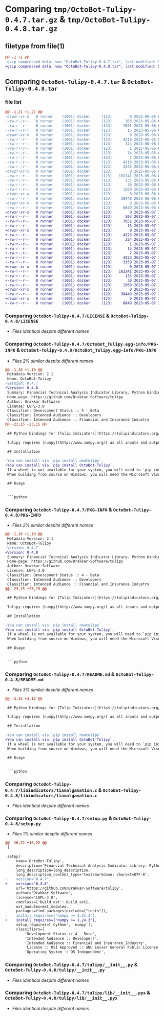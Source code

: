 # Comparing `tmp/OctoBot-Tulipy-0.4.7.tar.gz` & `tmp/OctoBot-Tulipy-0.4.8.tar.gz`

## filetype from file(1)

```diff
@@ -1 +1 @@
-gzip compressed data, was "OctoBot-Tulipy-0.4.7.tar", last modified: Sat May  6 06:29:17 2023, max compression
+gzip compressed data, was "OctoBot-Tulipy-0.4.8.tar", last modified: Sun May  7 12:30:50 2023, max compression
```

## Comparing `OctoBot-Tulipy-0.4.7.tar` & `OctoBot-Tulipy-0.4.8.tar`

### file list

```diff
@@ -1,21 +1,21 @@
-drwxr-xr-x   0 runner    (1001) docker     (123)        0 2023-05-06 06:29:17.435707 OctoBot-Tulipy-0.4.7/
--rw-r--r--   0 runner    (1001) docker     (123)      303 2023-05-06 06:28:58.000000 OctoBot-Tulipy-0.4.7/AUTHORS
--rw-r--r--   0 runner    (1001) docker     (123)     7651 2023-05-06 06:28:58.000000 OctoBot-Tulipy-0.4.7/LICENSE
--rw-r--r--   0 runner    (1001) docker     (123)       15 2023-05-06 06:28:58.000000 OctoBot-Tulipy-0.4.7/MANIFEST.in
-drwxr-xr-x   0 runner    (1001) docker     (123)        0 2023-05-06 06:29:17.431707 OctoBot-Tulipy-0.4.7/OctoBot_Tulipy.egg-info/
--rw-r--r--   0 runner    (1001) docker     (123)     4218 2023-05-06 06:29:17.000000 OctoBot-Tulipy-0.4.7/OctoBot_Tulipy.egg-info/PKG-INFO
--rw-r--r--   0 runner    (1001) docker     (123)      324 2023-05-06 06:29:17.000000 OctoBot-Tulipy-0.4.7/OctoBot_Tulipy.egg-info/SOURCES.txt
--rw-r--r--   0 runner    (1001) docker     (123)        1 2023-05-06 06:29:17.000000 OctoBot-Tulipy-0.4.7/OctoBot_Tulipy.egg-info/dependency_links.txt
--rw-r--r--   0 runner    (1001) docker     (123)       14 2023-05-06 06:29:17.000000 OctoBot-Tulipy-0.4.7/OctoBot_Tulipy.egg-info/requires.txt
--rw-r--r--   0 runner    (1001) docker     (123)        7 2023-05-06 06:29:17.000000 OctoBot-Tulipy-0.4.7/OctoBot_Tulipy.egg-info/top_level.txt
--rw-r--r--   0 runner    (1001) docker     (123)     4218 2023-05-06 06:29:17.435707 OctoBot-Tulipy-0.4.7/PKG-INFO
--rw-r--r--   0 runner    (1001) docker     (123)     3345 2023-05-06 06:28:58.000000 OctoBot-Tulipy-0.4.7/README.md
-drwxr-xr-x   0 runner    (1001) docker     (123)        0 2023-05-06 06:29:17.431707 OctoBot-Tulipy-0.4.7/libindicators/
--rw-r--r--   0 runner    (1001) docker     (123)   162241 2023-05-06 06:28:58.000000 OctoBot-Tulipy-0.4.7/libindicators/tiamalgamation.c
--rw-r--r--   0 runner    (1001) docker     (123)      135 2023-05-06 06:28:58.000000 OctoBot-Tulipy-0.4.7/pyproject.toml
--rw-r--r--   0 runner    (1001) docker     (123)       38 2023-05-06 06:29:17.435707 OctoBot-Tulipy-0.4.7/setup.cfg
--rw-r--r--   0 runner    (1001) docker     (123)     1569 2023-05-06 06:28:58.000000 OctoBot-Tulipy-0.4.7/setup.py
-drwxr-xr-x   0 runner    (1001) docker     (123)        0 2023-05-06 06:29:17.431707 OctoBot-Tulipy-0.4.7/tulipy/
--rw-r--r--   0 runner    (1001) docker     (123)    38448 2023-05-06 06:28:58.000000 OctoBot-Tulipy-0.4.7/tulipy/__init__.py
-drwxr-xr-x   0 runner    (1001) docker     (123)        0 2023-05-06 06:29:17.431707 OctoBot-Tulipy-0.4.7/tulipy/lib/
--rw-r--r--   0 runner    (1001) docker     (123)     6849 2023-05-06 06:28:58.000000 OctoBot-Tulipy-0.4.7/tulipy/lib/__init__.pyx
+drwxr-xr-x   0 runner    (1001) docker     (123)        0 2023-05-07 12:30:50.659906 OctoBot-Tulipy-0.4.8/
+-rw-r--r--   0 runner    (1001) docker     (123)      303 2023-05-07 12:30:34.000000 OctoBot-Tulipy-0.4.8/AUTHORS
+-rw-r--r--   0 runner    (1001) docker     (123)     7651 2023-05-07 12:30:34.000000 OctoBot-Tulipy-0.4.8/LICENSE
+-rw-r--r--   0 runner    (1001) docker     (123)       15 2023-05-07 12:30:34.000000 OctoBot-Tulipy-0.4.8/MANIFEST.in
+drwxr-xr-x   0 runner    (1001) docker     (123)        0 2023-05-07 12:30:50.659906 OctoBot-Tulipy-0.4.8/OctoBot_Tulipy.egg-info/
+-rw-r--r--   0 runner    (1001) docker     (123)     4223 2023-05-07 12:30:50.000000 OctoBot-Tulipy-0.4.8/OctoBot_Tulipy.egg-info/PKG-INFO
+-rw-r--r--   0 runner    (1001) docker     (123)      324 2023-05-07 12:30:50.000000 OctoBot-Tulipy-0.4.8/OctoBot_Tulipy.egg-info/SOURCES.txt
+-rw-r--r--   0 runner    (1001) docker     (123)        1 2023-05-07 12:30:50.000000 OctoBot-Tulipy-0.4.8/OctoBot_Tulipy.egg-info/dependency_links.txt
+-rw-r--r--   0 runner    (1001) docker     (123)       14 2023-05-07 12:30:50.000000 OctoBot-Tulipy-0.4.8/OctoBot_Tulipy.egg-info/requires.txt
+-rw-r--r--   0 runner    (1001) docker     (123)        7 2023-05-07 12:30:50.000000 OctoBot-Tulipy-0.4.8/OctoBot_Tulipy.egg-info/top_level.txt
+-rw-r--r--   0 runner    (1001) docker     (123)     4223 2023-05-07 12:30:50.659906 OctoBot-Tulipy-0.4.8/PKG-INFO
+-rw-r--r--   0 runner    (1001) docker     (123)     3350 2023-05-07 12:30:34.000000 OctoBot-Tulipy-0.4.8/README.md
+drwxr-xr-x   0 runner    (1001) docker     (123)        0 2023-05-07 12:30:50.659906 OctoBot-Tulipy-0.4.8/libindicators/
+-rw-r--r--   0 runner    (1001) docker     (123)   162241 2023-05-07 12:30:34.000000 OctoBot-Tulipy-0.4.8/libindicators/tiamalgamation.c
+-rw-r--r--   0 runner    (1001) docker     (123)      135 2023-05-07 12:30:34.000000 OctoBot-Tulipy-0.4.8/pyproject.toml
+-rw-r--r--   0 runner    (1001) docker     (123)       38 2023-05-07 12:30:50.659906 OctoBot-Tulipy-0.4.8/setup.cfg
+-rw-r--r--   0 runner    (1001) docker     (123)     1569 2023-05-07 12:30:34.000000 OctoBot-Tulipy-0.4.8/setup.py
+drwxr-xr-x   0 runner    (1001) docker     (123)        0 2023-05-07 12:30:50.659906 OctoBot-Tulipy-0.4.8/tulipy/
+-rw-r--r--   0 runner    (1001) docker     (123)    38448 2023-05-07 12:30:34.000000 OctoBot-Tulipy-0.4.8/tulipy/__init__.py
+drwxr-xr-x   0 runner    (1001) docker     (123)        0 2023-05-07 12:30:50.659906 OctoBot-Tulipy-0.4.8/tulipy/lib/
+-rw-r--r--   0 runner    (1001) docker     (123)     6849 2023-05-07 12:30:34.000000 OctoBot-Tulipy-0.4.8/tulipy/lib/__init__.pyx
```

### Comparing `OctoBot-Tulipy-0.4.7/LICENSE` & `OctoBot-Tulipy-0.4.8/LICENSE`

 * *Files identical despite different names*

### Comparing `OctoBot-Tulipy-0.4.7/OctoBot_Tulipy.egg-info/PKG-INFO` & `OctoBot-Tulipy-0.4.8/OctoBot_Tulipy.egg-info/PKG-INFO`

 * *Files 2% similar despite different names*

```diff
@@ -1,10 +1,10 @@
 Metadata-Version: 2.1
 Name: OctoBot-Tulipy
-Version: 0.4.7
+Version: 0.4.8
 Summary: Financial Technical Analysis Indicator Library. Python bindings for https://github.com/TulipCharts/tulipindicators
 Home-page: https://github.com/Drakkar-Software/tulipy
 Author: Drakkar-Software
 License: LGPL-3.0
 Classifier: Development Status :: 4 - Beta
 Classifier: Intended Audience :: Developers
 Classifier: Intended Audience :: Financial and Insurance Industry
@@ -23,15 +23,15 @@
 
 ## Python bindings for [Tulip Indicators](https://tulipindicators.org/)
 
 Tulipy requires [numpy](http://www.numpy.org/) as all inputs and outputs are numpy arrays (`dtype=np.float64`).
 
 ## Installation
 
-You can install via `pip install newtulipy`.
+You can install via `pip install OctoBot-Tulipy`.
 If a wheel is not available for your system, you will need to `pip install Cython numpy` to build from the source distribution.
 When building from source on Windows, you will need the Microsoft Visual C++ Build Tools installed.
 
 ## Usage
 
 
 ```python
```

### Comparing `OctoBot-Tulipy-0.4.7/PKG-INFO` & `OctoBot-Tulipy-0.4.8/PKG-INFO`

 * *Files 2% similar despite different names*

```diff
@@ -1,10 +1,10 @@
 Metadata-Version: 2.1
 Name: OctoBot-Tulipy
-Version: 0.4.7
+Version: 0.4.8
 Summary: Financial Technical Analysis Indicator Library. Python bindings for https://github.com/TulipCharts/tulipindicators
 Home-page: https://github.com/Drakkar-Software/tulipy
 Author: Drakkar-Software
 License: LGPL-3.0
 Classifier: Development Status :: 4 - Beta
 Classifier: Intended Audience :: Developers
 Classifier: Intended Audience :: Financial and Insurance Industry
@@ -23,15 +23,15 @@
 
 ## Python bindings for [Tulip Indicators](https://tulipindicators.org/)
 
 Tulipy requires [numpy](http://www.numpy.org/) as all inputs and outputs are numpy arrays (`dtype=np.float64`).
 
 ## Installation
 
-You can install via `pip install newtulipy`.
+You can install via `pip install OctoBot-Tulipy`.
 If a wheel is not available for your system, you will need to `pip install Cython numpy` to build from the source distribution.
 When building from source on Windows, you will need the Microsoft Visual C++ Build Tools installed.
 
 ## Usage
 
 
 ```python
```

### Comparing `OctoBot-Tulipy-0.4.7/README.md` & `OctoBot-Tulipy-0.4.8/README.md`

 * *Files 3% similar despite different names*

```diff
@@ -3,15 +3,15 @@
 
 ## Python bindings for [Tulip Indicators](https://tulipindicators.org/)
 
 Tulipy requires [numpy](http://www.numpy.org/) as all inputs and outputs are numpy arrays (`dtype=np.float64`).
 
 ## Installation
 
-You can install via `pip install newtulipy`.
+You can install via `pip install OctoBot-Tulipy`.
 If a wheel is not available for your system, you will need to `pip install Cython numpy` to build from the source distribution.
 When building from source on Windows, you will need the Microsoft Visual C++ Build Tools installed.
 
 ## Usage
 
 
 ```python
```

### Comparing `OctoBot-Tulipy-0.4.7/libindicators/tiamalgamation.c` & `OctoBot-Tulipy-0.4.8/libindicators/tiamalgamation.c`

 * *Files identical despite different names*

### Comparing `OctoBot-Tulipy-0.4.7/setup.py` & `OctoBot-Tulipy-0.4.8/setup.py`

 * *Files 1% similar despite different names*

```diff
@@ -16,22 +16,22 @@
 ]
 
 setup(
     name='OctoBot-Tulipy',
     description='Financial Technical Analysis Indicator Library. Python bindings for https://github.com/TulipCharts/tulipindicators',
     long_description=long_description,
     long_description_content_type='text/markdown; charset=UTF-8',
-    version='0.4.7',
+    version='0.4.8',
     url='https://github.com/Drakkar-Software/tulipy',
     author='Drakkar-Software',
     license='LGPL-3.0',
     cmdclass={'build_ext': build_ext},
     ext_modules=ext_modules,
     packages=find_packages(exclude=["tests"]),
-    install_requires=['numpy >= 1.22.3'],
+    install_requires=['numpy >= 1.24.3'],
     setup_requires=['Cython', 'numpy'],
     classifiers=[
         'Development Status :: 4 - Beta',
         'Intended Audience :: Developers',
         'Intended Audience :: Financial and Insurance Industry',
         'License :: OSI Approved :: GNU Lesser General Public License v3 (LGPLv3)',
         'Operating System :: OS Independent',
```

### Comparing `OctoBot-Tulipy-0.4.7/tulipy/__init__.py` & `OctoBot-Tulipy-0.4.8/tulipy/__init__.py`

 * *Files identical despite different names*

### Comparing `OctoBot-Tulipy-0.4.7/tulipy/lib/__init__.pyx` & `OctoBot-Tulipy-0.4.8/tulipy/lib/__init__.pyx`

 * *Files identical despite different names*

